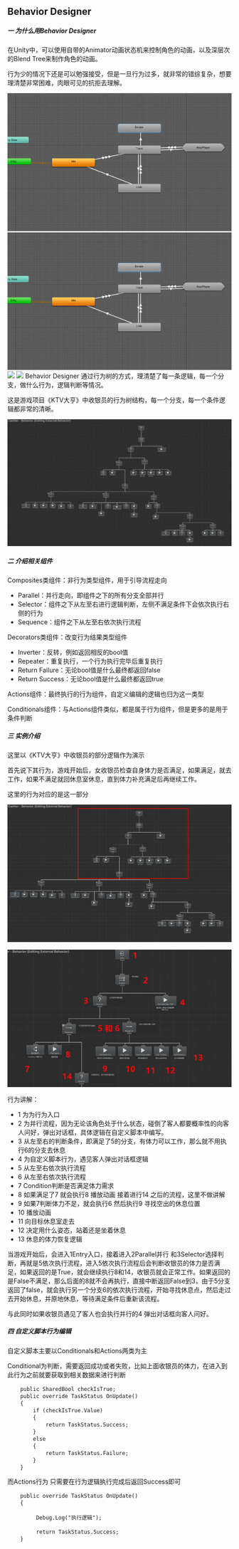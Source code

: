 ## Behavior Designer



##### 一 为什么用Behavior Designer

​	在Unity中，可以使用自带的Animator动画状态机来控制角色的动画，以及深层次的Blend Tree来制作角色的动画。

​	行为少的情况下还是可以勉强接受，但是一旦行为过多，就非常的错综复杂，想要理清楚非常困难，肉眼可见的抗拒去理解。

![](/images/BehaviorDesigner1.png)
[![](/images/BehaviorDesigner1.png)](https://github.com/410645092/huacheng.github.io/blob/master/images/BehaviorDesigner1.png?raw=true)
![]([/images/BehaviorDesigner1.png](https://github.com/410645092/huacheng.github.io/blob/master/images/BehaviorDesigner1.png?raw=true))
![](https://github.com/410645092/huacheng.github.io/blob/master/images/BehaviorDesigner1.png?raw=true)
Behavior Designer 通过行为树的方式，理清楚了每一条逻辑，每一个分支，做什么行为，逻辑判断等情况。

这是游戏项目《KTV大亨》中收银员的行为树结构，每一个分支，每一个条件逻辑都非常的清晰。

![](/images/BehaviorDesigner2.png)



##### 二 介绍相关组件

Composites类组件：非行为类型组件，用于引导流程走向

- Parallel：并行走向，即组件之下的所有分支全部并行
- Selector：组件之下从左至右进行逻辑判断，左侧不满足条件下会依次执行右侧的行为
- Sequence：组件之下从左至右依次执行流程



Decorators类组件：改变行为结果类型组件

- Inverter：反转，例如返回相反的bool值
- Repeater：重复执行，一个行为执行完毕后重复执行
- Return Failure：无论bool值是什么最终都返回false
- Return Success：无论bool值是什么最终都返回true



Actions组件：最终执行的行为组件，自定义编辑的逻辑也归为这一类型

Conditionals组件：与Actions组件类似，都是属于行为组件，但是更多的是用于条件判断



##### 三 实例介绍

这里以《KTV大亨》中收银员的部分逻辑作为演示

首先说下其行为，游戏开始后，女收银员检查自身体力是否满足，如果满足，就去工作，如果不满足就回休息室休息，直到体力补充满足后再继续工作。

这里的行为对应的是这一部分

![](/images/BehaviorDesigner3.png)

![](/images/BehaviorDesigner4.png)

行为讲解：

- 1 为为行为入口
- 2 为并行流程，因为无论该角色处于什么状态，碰倒了客人都要概率性的向客人问好，弹出对话框，具体逻辑在自定义脚本中编写。
- 3 从左至右的判断条件，即满足了5的分支，有体力可以工作，那么就不用执行6的分支去休息
- 4 为自定义脚本行为，遇见客人弹出对话框逻辑
- 5 从左至右依次执行流程
- 6 从左至右依次执行流程
- 7 Condition判断是否满足体力需求
- 8 如果满足了7 就会执行8 播放动画 接着进行14 之后的流程，这里不做讲解
- 9 如果7判断体力不足，就会执行6 然后执行9 寻找空出的休息位置
- 10 播放动画
- 11 向目标休息室走去
- 12 决定用什么姿态，站着还是坐着休息
- 13 休息的体力恢复逻辑



当游戏开始后，会进入1Entry入口，接着进入2Parallel并行 和3Selector选择判断，再就是5依次执行流程，进入5依次执行流程后会判断收银员的体力是否满足，如果返回的是True，就会继续执行8和14，收银员就会正常工作。如果返回的是False不满足，那么后面的8就不会再执行，直接中断返回False到3，由于5分支返回了false，就会执行另一个分支6的依次执行流程，开始寻找休息点，然后走过去开始休息，并原地休息，等待满足条件后重新该流程。

与此同时如果收银员遇见了客人也会执行并行的4 弹出对话框向客人问好。



##### 四 自定义脚本行为编辑

自定义脚本主要以Conditionals和Actions两类为主

Conditional为判断，需要返回成功或者失败，比如上面收银员的体力，在进入到此行为之前就要获取到相关数据来进行判断

```
    public SharedBool checkIsTrue;
    public override TaskStatus OnUpdate()
    {
        if (checkIsTrue.Value)
        {
            return TaskStatus.Success;
        }
        else
        {
            return TaskStatus.Failure;
        }
    }
```

而Actions行为 只需要在行为逻辑执行完成后返回Success即可

```
    public override TaskStatus OnUpdate()
    {
    	
    	 Debug.Log("执行逻辑");
    	
		 return TaskStatus.Success;
    }
```

